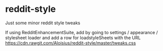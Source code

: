 # reddit-style
Just some minor reddit style tweaks

If using RedditEnhancementSuite, add by going to settings / appearance / 
stylesheet loader and add a row for loadstyleSheets with the URL 
https://cdn.rawgit.com/Aloisius/reddit-style/master/tweaks.css

